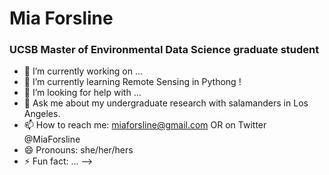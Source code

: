 # Mia Forsline
### UCSB Master of Environmental Data Science graduate student 

- 🔭 I’m currently working on ...
- 🌱 I’m currently learning Remote Sensing in Pythong ! 
- 🤔 I’m looking for help with ...
- 💬 Ask me about my undergraduate research with salamanders in Los Angeles. 
- 📫 How to reach me: miaforsline@gmail.com OR on Twitter @MiaForsline
- 😄 Pronouns: she/her/hers
- ⚡ Fun fact: ...
-->
